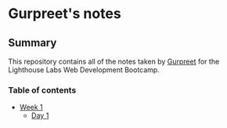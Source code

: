 # Gurpreet's notes

## Summary 

This repository contains all of the notes taken by [Gurpreet](https://github.com/Gp-singh-git) for the Lighthouse Labs Web Development Bootcamp.

### Table of contents

* [Week 1](/week_1)
  * [Day 1](/Week_1/Day_1)

